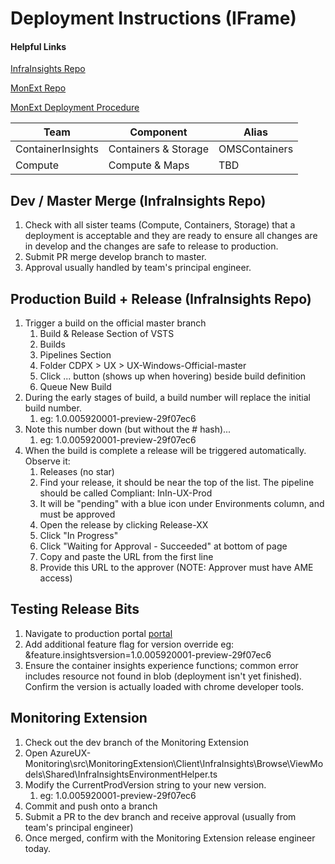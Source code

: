 
# Deployment Instructions (IFrame)
#### Helpful Links
[InfraInsights Repo](https://msazure.visualstudio.com/InfrastructureInsights/_git/UX)

[MonExt Repo](https://msazure.visualstudio.com/One/_git/AzureUX-Monitoring)

[MonExt Deployment Procedure](https://microsoft.sharepoint.com/teams/Application_Insights/DevExp/_layouts/15/WopiFrame.aspx?sourcedoc={0a2f37d2-c7c2-40ba-8176-e27c2e72fc8c}&action=edit&wd=target%28Engineering%2FCrews%2FGreen%2FMonitoring%2FMonitoringUX.one%7Cf55e0f34-2bfd-4e56-9208-984e269c143d%2FDeployment%20Hosting%20Service%20with%20EV2%7C8f2ecff0-d6c5-4a2b-97e2-87bb3a6dc3f7%2F%29&wdorigin=703)

Team | Component | Alias
--|--| --
ContainerInsights | Containers & Storage | OMSContainers
Compute | Compute & Maps |  TBD

## Dev / Master Merge (InfraInsights Repo)

1. Check with all sister teams (Compute, Containers, Storage) that a deployment is acceptable and they are ready to ensure all changes are in develop and the changes are safe to release to production.
2. Submit PR merge develop branch to master.
3. Approval usually handled by team's principal engineer.

## Production Build + Release (InfraInsights Repo)
1. Trigger a build on the official master branch
	1. Build & Release Section of VSTS
	2. Builds
	3. Pipelines Section
	4. Folder CDPX > UX >   UX-Windows-Official-master
	5. Click ... button (shows up when hovering) beside build definition
	6. Queue New Build
2. During the early stages of build, a build number will replace the initial build number.  
    1. eg: 1.0.005920001-preview-29f07ec6
3. Note this number down (but without the # hash)... 
    1. eg: 1.0.005920001-preview-29f07ec6
4. When the build is complete a release will be triggered automatically.  Observe it:
    1. Releases (no star)
    2. Find your release, it should be near the top of the list.  The pipeline should be called Compliant: InIn-UX-Prod
    3. It will be "pending" with a blue icon under Environments column, and must be approved
    4. Open the release by clicking Release-XX
    5. Click "In Progress"
    6. Click "Waiting for Approval - Succeeded" at bottom of page
    7. Copy and paste the URL from the first line
    8. Provide this URL to the approver (NOTE: Approver must have AME access)

## Testing Release Bits

1. Navigate to production portal [portal](https://portal.azure.com/?feature.customportal=false#blade/Microsoft_Azure_Monitoring/AzureMonitoringBrowseBlade/containerHealth)
2. Add additional feature flag for version override eg: &feature.insightsversion=1.0.005920001-preview-29f07ec6
3. Ensure the container insights experience functions; common error includes resource not found in blob (deployment isn't yet finished).  Confirm the version is actually loaded with chrome developer tools.

## Monitoring Extension
1. Check out the dev branch of the Monitoring Extension
2. Open AzureUX-Monitoring\src\MonitoringExtension\Client\InfraInsights\Browse\ViewModels\Shared\InfraInsightsEnvironmentHelper.ts
3. Modify the CurrentProdVersion string to your new version. 
    1. eg: 1.0.005920001-preview-29f07ec6
4. Commit and push onto a branch
5. Submit a PR to the dev branch and receive approval (usually from team's principal engineer)
6. Once merged, confirm with the Monitoring Extension release engineer today.